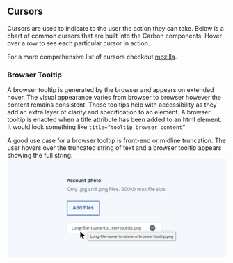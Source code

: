 ## Cursors

Cursors are used to indicate to the user the action they can take. Below is a chart of common cursors that are built into the Carbon components. Hover over a row to see each particular cursor in action.

<div data-insert-component="CursorTable"></div>

For a more comprehensive list of cursors checkout [mozilla](https://developer.mozilla.org/en-US/docs/Web/CSS/cursor).

### Browser Tooltip

A browser tooltip is generated by the browser and appears on extended hover. The visual appearance varies from browser to browser however the content remains consistent. These tooltips help with accessibility as they add an extra layer of clarity and specification to an element. A browser tooltip is enacted when a title attribute has been added to an html element. It would look something like `title=“tooltip browser content”`

A good use case for a browser tooltip is front-end or midline truncation. The user hovers over the truncated string of text and a browser tooltip appears showing the full string.
![Example of a Browser Tooltip](images/system-preference.png)
